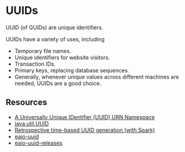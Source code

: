 # UUIDs
UUID (of GUIDs) are unique identifiers.

UUIDs have a variety of uses, including

- Temporary file names.
- Unique identifiers for website visitors.
- Transaction IDs.
- Primary keys, replacing database sequences.
- Generally, whenever unique values across different machines are needed, UUIDs are a good choice.

## Resources
- [A Universally Unique IDentifier (UUID) URN Namespace](http://www.ietf.org/rfc/rfc4122.txt)
- [java.util.UUID](https://docs.oracle.com/javase/8/docs/api/java/util/UUID.html)
- [Retrospective time-based UUID generation (with Spark)](https://ivanyu.me/blog/2015/10/25/retrospective-time-based-uuid-generation-with-spark/)
- [eaio-uuid](https://github.com/stephenc/eaio-uuid)
- [eaio-uuid-releases](http://search.maven.org/#artifactdetails%7Ccom.eaio.uuid%7Cuuid%7C3.2%7Cjar)